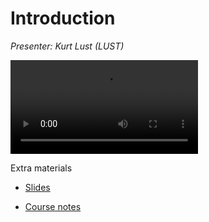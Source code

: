 # Introduction

*Presenter: Kurt Lust (LUST)*

<video src="https://462000265.lumidata.eu/2day-20240502/recordings/00_Introduction.mp4" controls="controls">
</video>
<!--
A video recording will follow.
-->

<!--
Materials will be made available after the lecture
-->

Extra materials

-   [Slides](https://462000265.lumidata.eu/2day-20240502/files/LUMI-2day-20240502-00-Introduction.pdf)

-   [Course notes](00_Introduction.md)
